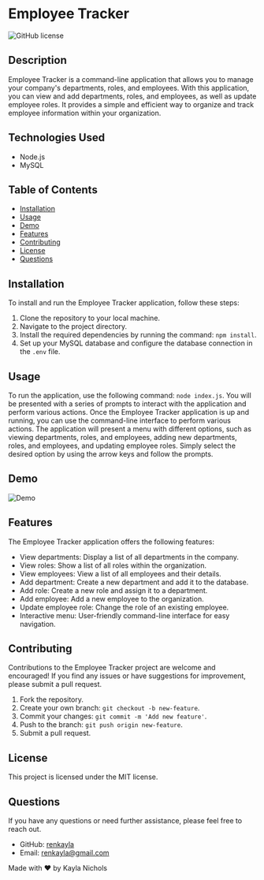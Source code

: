 # Employee Tracker

![GitHub license](https://img.shields.io/badge/license-MIT-blue.svg)

## Description
Employee Tracker is a command-line application that allows you to manage your company's departments, roles, and employees. With this application, you can view and add departments, roles, and employees, as well as update employee roles. It provides a simple and efficient way to organize and track employee information within your organization.

## Technologies Used

- Node.js
- MySQL


## Table of Contents
- [Installation](#installation)
- [Usage](#usage)
- [Demo](#demo)
- [Features](#features)
- [Contributing](#contributing)
- [License](#license)
- [Questions](#questions)

## Installation
To install and run the Employee Tracker application, follow these steps:
1. Clone the repository to your local machine.
2. Navigate to the project directory.
3. Install the required dependencies by running the command: `npm install`.
4. Set up your MySQL database and configure the database connection in the `.env` file.

## Usage
To run the application, use the following command: `node index.js`. You will be presented with a series of prompts to interact with the application and perform various actions. Once the Employee Tracker application is up and running, you can use the command-line interface to perform various actions. The application will present a menu with different options, such as viewing departments, roles, and employees, adding new departments, roles, and employees, and updating employee roles. Simply select the desired option by using the arrow keys and follow the prompts.

## Demo

![Demo](https://drive.google.com/file/d/1NsZ41gN2uDD2KQ0zkToLjaqdiHLiOsCO/view)

## Features
The Employee Tracker application offers the following features:
- View departments: Display a list of all departments in the company.
- View roles: Show a list of all roles within the organization.
- View employees: View a list of all employees and their details.
- Add department: Create a new department and add it to the database.
- Add role: Create a new role and assign it to a department.
- Add employee: Add a new employee to the organization.
- Update employee role: Change the role of an existing employee.
- Interactive menu: User-friendly command-line interface for easy navigation.

## Contributing
Contributions to the Employee Tracker project are welcome and encouraged! If you find any issues or have suggestions for improvement, please submit a pull request. 

1. Fork the repository.
2. Create your own branch: `git checkout -b new-feature`.
3. Commit your changes: `git commit -m 'Add new feature'`.
4. Push to the branch: `git push origin new-feature`.
5. Submit a pull request.

## License
This project is licensed under the MIT license.

## Questions
If you have any questions or need further assistance, please feel free to reach out.

- GitHub: [renkayla](https://github.com/renkayla)
- Email: [renkayla@gmail.com](mailto:renkayla@gmail.com)

Made with ❤️ by Kayla Nichols
